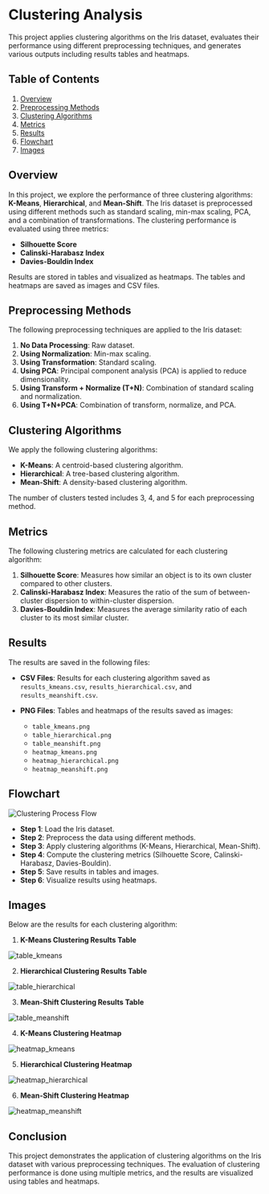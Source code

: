 # Clustering Analysis

This project applies clustering algorithms on the Iris dataset, evaluates their performance using different preprocessing techniques, and generates various outputs including results tables and heatmaps.

## Table of Contents

1. [Overview](#overview)
2. [Preprocessing Methods](#preprocessing-methods)
3. [Clustering Algorithms](#clustering-algorithms)
4. [Metrics](#metrics)
5. [Results](#results)
6. [Flowchart](#flowchart)
7. [Images](#images)

## Overview

In this project, we explore the performance of three clustering algorithms: **K-Means**, **Hierarchical**, and **Mean-Shift**. The Iris dataset is preprocessed using different methods such as standard scaling, min-max scaling, PCA, and a combination of transformations. The clustering performance is evaluated using three metrics:

- **Silhouette Score**
- **Calinski-Harabasz Index**
- **Davies-Bouldin Index**

Results are stored in tables and visualized as heatmaps. The tables and heatmaps are saved as images and CSV files.

## Preprocessing Methods

The following preprocessing techniques are applied to the Iris dataset:

1. **No Data Processing**: Raw dataset.
2. **Using Normalization**: Min-max scaling.
3. **Using Transformation**: Standard scaling.
4. **Using PCA**: Principal component analysis (PCA) is applied to reduce dimensionality.
5. **Using Transform + Normalize (T+N)**: Combination of standard scaling and normalization.
6. **Using T+N+PCA**: Combination of transform, normalize, and PCA.

## Clustering Algorithms

We apply the following clustering algorithms:

- **K-Means**: A centroid-based clustering algorithm.
- **Hierarchical**: A tree-based clustering algorithm.
- **Mean-Shift**: A density-based clustering algorithm.

The number of clusters tested includes 3, 4, and 5 for each preprocessing method.

## Metrics

The following clustering metrics are calculated for each clustering algorithm:

1. **Silhouette Score**: Measures how similar an object is to its own cluster compared to other clusters.
2. **Calinski-Harabasz Index**: Measures the ratio of the sum of between-cluster dispersion to within-cluster dispersion.
3. **Davies-Bouldin Index**: Measures the average similarity ratio of each cluster to its most similar cluster.

## Results

The results are saved in the following files:

- **CSV Files**: Results for each clustering algorithm saved as `results_kmeans.csv`, `results_hierarchical.csv`, and `results_meanshift.csv`.
- **PNG Files**: Tables and heatmaps of the results saved as images:

    - `table_kmeans.png`
    - `table_hierarchical.png`
    - `table_meanshift.png`
    - `heatmap_kmeans.png`
    - `heatmap_hierarchical.png`
    - `heatmap_meanshift.png`

## Flowchart

![Clustering Process Flow](flowchart_image.png)

- **Step 1**: Load the Iris dataset.
- **Step 2**: Preprocess the data using different methods.
- **Step 3**: Apply clustering algorithms (K-Means, Hierarchical, Mean-Shift).
- **Step 4**: Compute the clustering metrics (Silhouette Score, Calinski-Harabasz, Davies-Bouldin).
- **Step 5**: Save results in tables and images.
- **Step 6**: Visualize results using heatmaps.

## Images

Below are the results for each clustering algorithm:

1. **K-Means Clustering Results Table**

![table_kmeans](https://github.com/user-attachments/assets/4d95cfc5-be8e-4309-9483-a11327449b48)



2. **Hierarchical Clustering Results Table**

![table_hierarchical](https://github.com/user-attachments/assets/615e4e69-4fc1-4133-b944-31e402aaa8b9)


3. **Mean-Shift Clustering Results Table**

![table_meanshift](https://github.com/user-attachments/assets/d2e62a2e-78cf-4aa4-8ef9-9eee703bb2b0)


4. **K-Means Clustering Heatmap**

 ![heatmap_kmeans](https://github.com/user-attachments/assets/4e09891f-7665-48d5-9a57-956b057a8057)


5. **Hierarchical Clustering Heatmap**

![heatmap_hierarchical](https://github.com/user-attachments/assets/6f335c99-9eb8-49a5-b2fa-52f27d612bbb)


6. **Mean-Shift Clustering Heatmap**

  ![heatmap_meanshift](https://github.com/user-attachments/assets/646c4320-5c77-4074-8f39-bff6ab6e6787)


## Conclusion

This project demonstrates the application of clustering algorithms on the Iris dataset with various preprocessing techniques. The evaluation of clustering performance is done using multiple metrics, and the results are visualized using tables and heatmaps.
